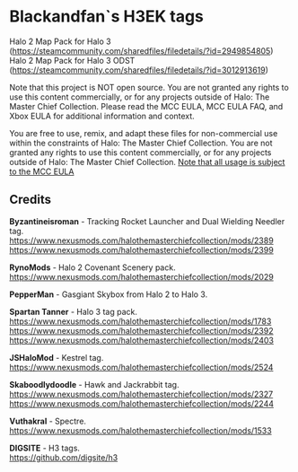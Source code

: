 # Blackandfan`s H3EK tags
Halo 2 Map Pack for Halo 3 (https://steamcommunity.com/sharedfiles/filedetails/?id=2949854805)</br>
Halo 2 Map Pack for Halo 3 ODST (https://steamcommunity.com/sharedfiles/filedetails/?id=3012913619)</br>

Note that this project is NOT open source. You are not granted any rights to use this content commercially, or for any projects outside of Halo: The Master Chief Collection. Please read the MCC EULA, MCC EULA FAQ, and Xbox EULA for additional information and context.

You are free to use, remix, and adapt these files for non-commercial use within the constraints of Halo: The Master Chief Collection. You are not granted any rights to use this content commercially, or for any projects outside of Halo: The Master Chief Collection. [Note that all usage is subject to the MCC EULA](https://www.halowaypoint.com/halo-the-master-chief-collection/eula)


Credits
----------------------------------------------------------------------------------------------
**Byzantineisroman** - Tracking Rocket Launcher and Dual Wielding Needler tag.</br>
https://www.nexusmods.com/halothemasterchiefcollection/mods/2389</br>
https://www.nexusmods.com/halothemasterchiefcollection/mods/2399</br>

**RynoMods** - Halo 2 Covenant Scenery pack.</br>
https://www.nexusmods.com/halothemasterchiefcollection/mods/2029</br>

**PepperMan** - Gasgiant Skybox from Halo 2 to Halo 3.</br>

**Spartan Tanner** - Halo 3 tag pack.</br>
https://www.nexusmods.com/halothemasterchiefcollection/mods/1783</br>
https://www.nexusmods.com/halothemasterchiefcollection/mods/2392</br>
https://www.nexusmods.com/halothemasterchiefcollection/mods/2403</br>

**JSHaloMod** - Kestrel tag.</br>
https://www.nexusmods.com/halothemasterchiefcollection/mods/2524</br>

**Skaboodlydoodle** - Hawk and Jackrabbit tag.</br>
https://www.nexusmods.com/halothemasterchiefcollection/mods/2327</br>
https://www.nexusmods.com/halothemasterchiefcollection/mods/2244</br>

**Vuthakral** - Spectre.</br>
https://www.nexusmods.com/halothemasterchiefcollection/mods/1533</br>

**DIGSITE** - H3 tags.</br>
https://github.com/digsite/h3</br>

